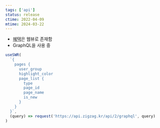 ```yaml
---
tags: ['api']
status: release
ctime: 2022-04-09
mtime: 2024-03-22
---
```


- [혜택](https://content.zigzag.kr/benefit)은 웹뷰로 존재함
- GraphQL을 사용 중

```js
useSWR(
  `{
    pages {
      user_group
      highlight_color
      page_list {
        type
        page_id
        page_name
        is_new
      }
    }
  }`,
  (query) => request('https://api.zigzag.kr/api/2/graphql', query)
)
```